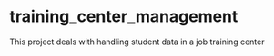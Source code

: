 # training_center_management
This project deals with handling student data in a job training center
